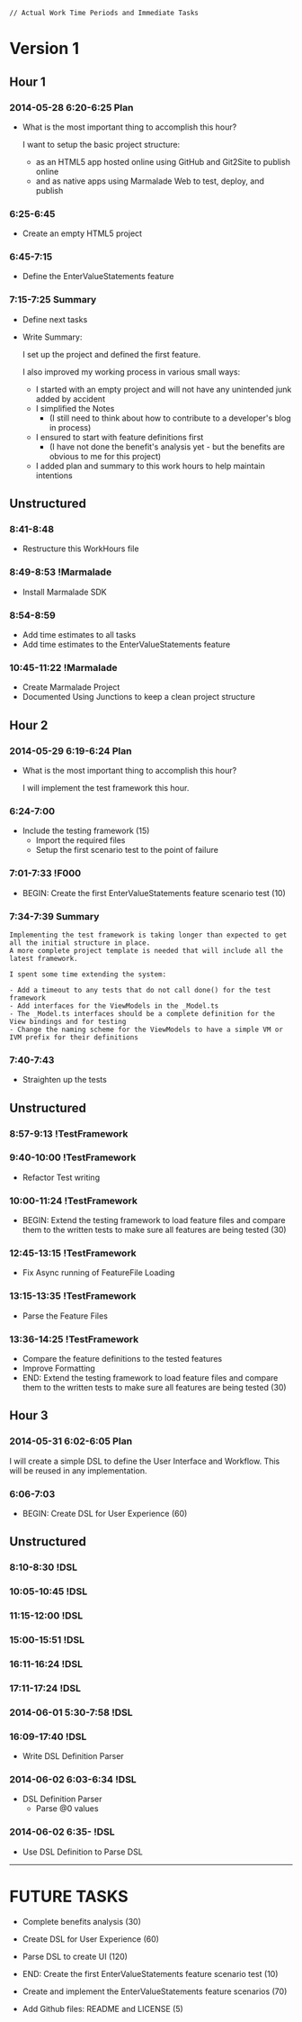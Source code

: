 ~~~
// Actual Work Time Periods and Immediate Tasks
~~~

# Version 1

## Hour 1

### 2014-05-28 6:20-6:25 Plan

- What is the most important thing to accomplish this hour?

	I want to setup the basic project structure:

	- as an HTML5 app hosted online using GitHub and Git2Site to publish online 
	- and as native apps using Marmalade Web to test, deploy, and publish

### 6:25-6:45 

- Create an empty HTML5 project

### 6:45-7:15

- Define the EnterValueStatements feature

### 7:15-7:25 Summary

- Define next tasks
- Write Summary:

	I set up the project and defined the first feature. 

	I also improved my working process in various small ways:

	- I started with an empty project and will not have any unintended junk added by accident
	- I simplified the Notes 
		- (I still need to think about how to contribute to a developer's blog in process)
	- I ensured to start with feature definitions first 
		- (I have not done the benefit's analysis yet - but the benefits are obvious to me for this project)
	- I added plan and summary to this work hours to help maintain intentions

## Unstructured

### 8:41-8:48

- Restructure this WorkHours file

### 8:49-8:53 !Marmalade

- Install Marmalade SDK

### 8:54-8:59

- Add time estimates to all tasks
- Add time estimates to the EnterValueStatements feature

### 10:45-11:22 !Marmalade

- Create Marmalade Project
- Documented Using Junctions to keep a clean project structure


## Hour 2

### 2014-05-29 6:19-6:24 Plan

- What is the most important thing to accomplish this hour?

	I will implement the test framework this hour.

### 6:24-7:00

- Include the testing framework (15)
	- Import the required files
	- Setup the first scenario test to the point of failure

### 7:01-7:33 !F000

- BEGIN: Create the first EnterValueStatements feature scenario test (10)

### 7:34-7:39 Summary

	Implementing the test framework is taking longer than expected to get all the initial structure in place. 
	A more complete project template is needed that will include all the latest framework.

	I spent some time extending the system:

	- Add a timeout to any tests that do not call done() for the test framework
	- Add interfaces for the ViewModels in the _Model.ts
	- The _Model.ts interfaces should be a complete definition for the View bindings and for testing
	- Change the naming scheme for the ViewModels to have a simple VM or IVM prefix for their definitions

### 7:40-7:43

- Straighten up the tests


## Unstructured

### 8:57-9:13 !TestFramework
### 9:40-10:00 !TestFramework

- Refactor Test writing

### 10:00-11:24 !TestFramework

- BEGIN: Extend the testing framework to load feature files and compare them to the written tests to make sure all features are being tested (30)

### 12:45-13:15 !TestFramework

- Fix Async running of FeatureFile Loading

### 13:15-13:35 !TestFramework

- Parse the Feature Files

### 13:36-14:25 !TestFramework

- Compare the feature definitions to the tested features
- Improve Formatting
- END: Extend the testing framework to load feature files and compare them to the written tests to make sure all features are being tested (30)

## Hour 3

### 2014-05-31 6:02-6:05 Plan

I will create a simple DSL to define the User Interface and Workflow. This will be reused in any implementation.

### 6:06-7:03

- BEGIN: Create DSL for User Experience (60)


## Unstructured 
### 8:10-8:30 !DSL
### 10:05-10:45 !DSL
### 11:15-12:00 !DSL
### 15:00-15:51 !DSL
### 16:11-16:24 !DSL
### 17:11-17:24 !DSL
### 2014-06-01 5:30-7:58 !DSL
### 16:09-17:40 !DSL

- Write DSL Definition Parser

### 2014-06-02 6:03-6:34 !DSL

- DSL Definition Parser
	- Parse @0 values

### 2014-06-02 6:35- !DSL

- Use DSL Definition to Parse DSL




---
# FUTURE TASKS



- Complete benefits analysis (30)
- Create DSL for User Experience (60)
- Parse DSL to create UI (120)


- END: Create the first EnterValueStatements feature scenario test (10)

- Create and implement the EnterValueStatements feature scenarios (70)

- Add Github files: README and LICENSE (5)